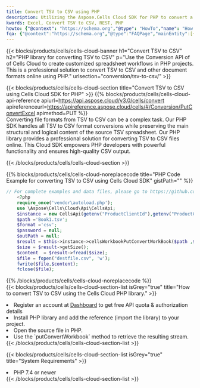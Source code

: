 ```yaml
---
title: Convert TSV to CSV using PHP 
description: Utilizing the Aspose.Cells Cloud SDK for PHP to convert a TSV format file to a CSV format file. 
kwords: Excel, Convert TSV to CSV, REST, PHP
howto: {"@context": "https://schema.org","@type": "HowTo","name": "How to convert TSV to CSV using the Cells Cloud PHP library.","description": "How to convert TSV to CSV using the Cells Cloud PHP library.","image": {"@type": "ImageObject"},"url": "/php/conversion/tsv-to-csv/","step": [{ "@type": "HowToStep","name": "How to convert TSV to CSV using the Cells Cloud PHP library. step 1", "image": {"@type": "ImageObject",},"url": "/php/conversion/tsv-to-csv/","text": "Register an account at <a href='https://dashboard.aspose.cloud/'>Dashboard</a> to get free API quota & authorization details",},{ "@type": "HowToStep","name": "How to convert TSV to CSV using the Cells Cloud PHP library. step 1", "image": {"@type": "ImageObject",},"url": "/php/conversion/tsv-to-csv/","text": "Install PHP library and add the reference (import the library) to your project.",},{ "@type": "HowToStep","name": "How to convert TSV to CSV using the Cells Cloud PHP library. step 1", "image": {"@type": "ImageObject",},"url": "/php/conversion/tsv-to-csv/","text": "Open the source file in PHP.",},{ "@type": "HowToStep","name": "How to convert TSV to CSV using the Cells Cloud PHP library. step 1", "image": {"@type": "ImageObject",},"url": "/php/conversion/tsv-to-csv/","text": "Use the `putConvertWorkbook` method to retrieve the resulting stream.",}, ],"supply": {"@type": "HowToSupply","name": "document"},"tool": [{"@type": "HowToTool","name": "phpstorm, Visual Studio Code, Eclipse"},{"@type": "HowToTool","name": "Aspose Cells"}],"totalTime": "PT6M"}
fqa: {"@context":"https://schema.org","@type":"FAQPage","mainEntity":[{"@type":"Question","name":"Why convert file formats in C# using REST API?","acceptedAnswer":{"@type":"Answer","text":"Documents are encoded in many ways, and some files may be incompatible with the software you use. To open and read such files, just convert them to appropriate file formats.<br/><ol><li>Install .NET SDK and add the reference (import the library) to your project.</li><li>Open the source file in C# using REST API.</li><li>Call the PutConvertWorkbookRequest() method, passing an output filename with required extension.</li><li>Get the result of conversion as a separate file.</li></ol>"}},{"@type":"Question","name":"What file formats can I convert with your C# library?","acceptedAnswer":{"@type":"Answer","text":"We support a variety of file formats for conversion using .NET library, including XLSX, Excel, xls , PDF, CSV, HTML, Markdown, XML, PNG, JPG, TIFF, Json, TXT and many more."}},{"@type":"Question","name":"What is the maximum allowed file size for conversion using this .NET library?","acceptedAnswer":{"@type":"Answer","text":"There are no file size limits for format conversions using .NET library."}}]}
---
```



{{< blocks/products/cells/cells-cloud-banner h1="Convert TSV to CSV" h2="PHP library for converting TSV to CSV" p="Use the Conversion API of of Cells Cloud to create customized spreadsheet workflows in PHP projects. This is a professional solution to convert TSV to CSV and other document formats online using PHP." urlsection="conversion/tsv-to-csv/" >}}

{{< blocks/products/cells/cells-cloud-section  title="Convert TSV to CSV using Cells Cloud SDK for PHP" >}}
{{% blocks/products/cells/cells-cloud-api-reference  apiurl=https://api.aspose.cloud/v3.0/cells/convert  apireferenceurl=https://apireference.aspose.cloud/cells/#/Conversion/PutConvertExcel  apimethod=PUT %}}
<br/>
Converting file formats from TSV to CSV can be a complex task. Our PHP SDK handles all TSV to CSV format conversions while preserving the main structural and logical content of the source TSV spreadsheet. Our PHP library provides a professional solution for converting TSV to CSV files online. This Cloud SDK empowers PHP developers with powerful functionality and ensures high-quality CSV output.

{{< /blocks/products/cells/cells-cloud-section >}}

{{% blocks/products/cells/cells-cloud-noreplacecode title="PHP Code Example for converting TSV to CSV using Cells Cloud SDK" gistPath="" %}}
 
```php
// For complete examples and data files, please go to https://github.com/aspose-cells-cloud/aspose-cells-cloud-php/
    <?php
    require_once('vendor\autoload.php');
    use \Aspose\Cells\Cloud\Api\CellsApi;
    $instance = new CellsApi(getenv("ProductClientId"),getenv("ProductClientSecret"));
    $path ='Book1.tsv';    
    $format ='csv';
    $password = null;
    $outPath = null;      
    $result = $this->instance->cellsWorkbookPutConvertWorkBook($path ,$format, $password,  $outPath);
    $size = $result->getSize();
    $content  = $result->fread($size);
    $file = fopen("destfile.csv", 'w');
    fwrite($file,$content);
    fclose($file);
```
 
{{% /blocks/products/cells/cells-cloud-noreplacecode  %}}
<br/>
{{< blocks/products/cells/cells-cloud-section-list isGrey="true"  title="How to convert TSV to CSV using the Cells Cloud PHP library." >}}
<li>Register an account at <a href="https://dashboard.aspose.cloud/">Dashboard</a> to get free API quota & authorization details</li>
<li>Install PHP library and add the reference (import the library) to your project.</li>
<li>Open the source file in PHP.</li>
<li>Use the `putConvertWorkbook` method to retrieve the resulting stream.</li>
{{< /blocks/products/cells/cells-cloud-section-list >}}

{{< blocks/products/cells/cells-cloud-section-list isGrey="true"  title="System Requirements" >}}
<li>PHP 7.4 or newer</li>
{{< /blocks/products/cells/cells-cloud-section-list >}}
